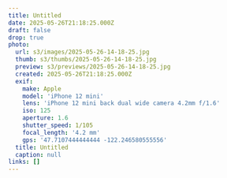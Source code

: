 ```yaml
---
title: Untitled
date: 2025-05-26T21:18:25.000Z
draft: false
drop: true
photo:
  url: s3/images/2025-05-26-14-18-25.jpg
  thumb: s3/thumbs/2025-05-26-14-18-25.jpg
  preview: s3/previews/2025-05-26-14-18-25.jpg
  created: 2025-05-26T21:18:25.000Z
  exif:
    make: Apple
    model: 'iPhone 12 mini'
    lens: 'iPhone 12 mini back dual wide camera 4.2mm f/1.6'
    iso: 125
    aperture: 1.6
    shutter_speed: 1/105
    focal_length: '4.2 mm'
    gps: '47.7107444444444 -122.246580555556'
  title: Untitled
  caption: null
links: []
---
```


